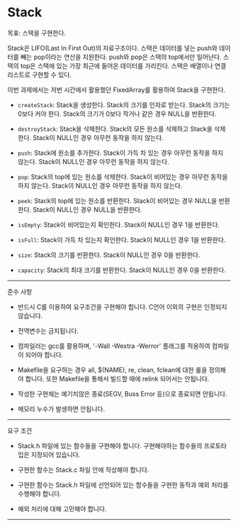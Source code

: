 # Stack

목표: 스택을 구현한다.

Stack은 LIFO(Last In First Out)의 자료구조이다. 스택은 데이터를 넣는 push와 데이터를 빼는 pop이라는 연산을 지원한다. push와 pop은 스택의 top에서만 일어난다. 스택의 top은 스택에 있는 가장 최근에 들어온 데이터를 가리킨다. 스택은 배열이나 연결리스트로 구현할 수 있다.

이번 과제에서는 저번 시간에서 활용했던 FixedArray를 활용하여 Stack을 구현한다.

- `createStack`: Stack을 생성한다. Stack의 크기를 인자로 받는다. Stack의 크기는 0보다 커야 한다. Stack의 크기가 0보다 작거나 같은 경우 NULL을 반환한다.

- `destroyStack`: Stack을 삭제한다. Stack의 모든 원소를 삭제하고 Stack을 삭제한다. Stack이 NULL인 경우 아무런 동작을 하지 않는다.

- `push`: Stack에 원소를 추가한다. Stack이 가득 차 있는 경우 아무런 동작을 하지 않는다. Stack이 NULL인 경우 아무런 동작을 하지 않는다.

- `pop`: Stack의 top에 있는 원소를 삭제한다. Stack이 비어있는 경우 아무런 동작을 하지 않는다. Stack이 NULL인 경우 아무런 동작을 하지 않는다.

- `peek`: Stack의 top에 있는 원소를 반환한다. Stack이 비어있는 경우 NULL을 반환한다. Stack이 NULL인 경우 NULL을 반환한다.

- `isEmpty`: Stack이 비어있는지 확인한다. Stack이 NULL인 경우 1을 반환한다.

- `isFull`: Stack이 가득 차 있는지 확인한다. Stack이 NULL인 경우 1을 반환한다.

- `size`: Stack의 크기를 반환한다. Stack이 NULL인 경우 0을 반환한다.

- `capacity`: Stack의 최대 크기를 반환한다. Stack이 NULL인 경우 0을 반환한다.

***

준수 사항

- 반드시 C를 이용하여 요구조건을 구현해야 합니다. C언어 이외의 구현은 인정되지 않습니다.

- 전역변수는 금지됩니다.

- 컴파일러는 gcc를 활용하며, '-Wall -Wextra -Werror' 플래그를 적용하여 컴파일이 되어야 합니다.

- Makefile을 요구하는 경우 all, $(NAME), re, clean, fclean에 대한 룰을 정의해야 합니다. 또한 Makefile을 통해서 빌드할 때에 relink 되어서는 안됩니다.

- 작성한 구현체는 예기치않은 종료(SEGV, Buss Error 등)으로 종료되면 안됩니다.

- 메모리 누수가 발생하면 안됩니다.

***

요구 조건

- Stack.h 파일에 있는 함수들을 구현해야 합니다. 구현해야하는 함수들의 프로토타입은 지정되어 있습니다.

- 구현한 함수는 Stack.c 파일 안에 작성해야 합니다.

- 구현한 함수는 Stack.h 파일에 선언되어 있는 함수들을 구현한 동작과 예외 처리를 수행해야 합니다.

- 예외 처리에 대해 고민해야 합니다. 

***

